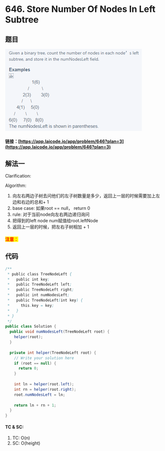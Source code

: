 # 646. Store Number Of Nodes In Left Subtree

## 题目

![](<../../.gitbook/assets/image (135).png>)

#### 链接：[https://app.laicode.io/app/problem/646?plan=3](https://app.laicode.io/app/problem/646?plan=3)

## 解法一

Clarification:&#x20;

Algorithm:&#x20;

1. 向左右两边子树去问他们的左子树数量是多少，返回上一层的时候需要加上左边和右边的总和+ 1
2. base case: 如果root == null， return 0
3. rule: 对于当前node向左右两边递归询问
4. 把得到的left node num赋值给root.leftNode
5. 返回上一层的时候，把左右子树相加 + 1

#### <mark style="color:red;">注意：</mark>

## 代码

```java
/**
 * public class TreeNodeLeft {
 *   public int key;
 *   public TreeNodeLeft left;
 *   public TreeNodeLeft right;
 *   public int numNodesLeft;
 *   public TreeNodeLeft(int key) {
 *     this.key = key;
 *   }
 * }
 */
public class Solution {
  public void numNodesLeft(TreeNodeLeft root) {
    helper(root);
  }

  private int helper(TreeNodeLeft root) {
    // Write your solution here
    if (root == null) {
      return 0;
    }

    int ln = helper(root.left);
    int rn = helper(root.right);
    root.numNodesLeft = ln;

    return ln + rn + 1;
  }
}
```

#### TC & SC:&#x20;

1. TC: O(n)
2. SC: O(height)

